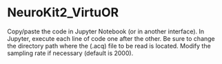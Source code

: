 # NeuroKit2_VirtuOR
Copy/paste the code in Jupyter Notebook (or in another interface). In Jupyter, execute each line of code one after the other. 
Be sure to change the directory path where the (.acq) file to be read is located. 
Modify the sampling rate if necessary (default is 2000).
